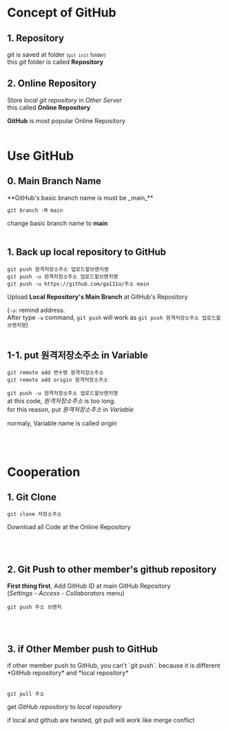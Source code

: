 <h1>Concept of GitHub</h1>
<h2>1. Repository</h2>

_git_ is saved at folder <small>(`git init` folder)</small><br>
this _git_ folder is called **Repository**

<h2>2. Online Repository</h2>

Store _local git repository_ in _Other Server_<br>
this called **Online Repository**

**GitHub** is most popular Online Repository
<br><br>

<h1>Use GitHub</h1>
<h2>0. Main Branch Name</h2>
**GitHub's basic branch name is must be _main_**

```
git branch -M main
```

change basic branch name to **main**
<br><br>

<h2>1. Back up local repository to GitHub</h2>

```
git push 원격저장소주소 업로드할브랜치명
git push -u 원격저장소주소 업로드할브랜치명
git push -u https://github.com/ga111o/주소 main
```

Upload **Local Repository's Main Branch** at GitHub's Repository

(`-u`: remind address.<br>After type `-u` command, `git push` will work as `git push 원격저장소주소 업로드할브랜치명`)
<br><br>

<h2>1-1. put 원격저장소주소 in Variable</h2>

```
git remote add 변수명 원격저장소주소
git remote add origin 원격저장소주소
```

`git push -u 원격저장소주소 업로드할브랜치명`<br>
at this code, _원격저장소주소_ is too long.<br>
for this reason, put _원격저장소주소_ in _Variable_

normaly, Variable name is called _origin_

<br><br>

<h1>Cooperation</h1>
<h2>1. Git Clone</h2>

```
git clone 저장소주소
```

Download all Code at the Online Repository

<br><br>

<h2>2. Git Push to other member's github repository</h2>

**First thing first**, Add GitHub ID at main GitHub Repository<br>
(_Settings - Access - Collaborators_ menu)

```
git push 주소 브랜치
```

<br><br>

<h2>3. if Other Member push to GitHub</h2>
if other member push to GitHub, you can't `git push`. because it is different *GitHub repository* and *local repository*<br><br>

```
git pull 주소
```

get _GitHub repository_ to _local repository_

if local and github are twisted, git pull will work like merge conflict
